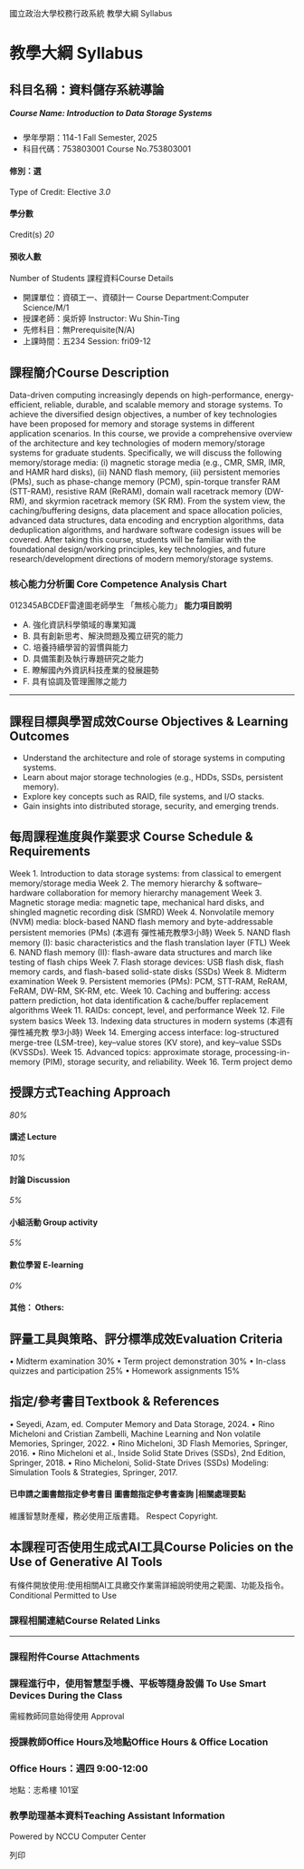 國立政治大學校務行政系統 教學大綱 Syllabus
# 教學大綱 Syllabus
##  科目名稱：資料儲存系統導論
#####  Course Name: Introduction to Data Storage Systems
  * 學年學期：114-1 Fall Semester, 2025 
  * 科目代碼：753803001 Course No.753803001


#### 修別：選
Type of Credit: Elective 
_3.0_
#### 學分數
Credit(s)
_20_
#### 預收人數
Number of Students
課程資料Course Details
  * 開課單位：資碩工一、資碩計一 Course Department:Computer Science/M/1 
  * 授課老師：吳炘婷 Instructor: Wu Shin-Ting 
  * 先修科目：無Prerequisite(N/A)
  * 上課時間：五234 Session: fri09-12


##  課程簡介Course Description
Data-driven computing increasingly depends on high-performance, energy-efficient, reliable, durable, and scalable memory and storage systems. To achieve the diversified design objectives, a number of key technologies have been proposed for memory and storage systems in different application scenarios. In this course, we provide a comprehensive overview of the architecture and key technologies of modern memory/storage systems for graduate students. Specifically, we will discuss the following memory/storage media: (i) magnetic storage media (e.g., CMR, SMR, IMR, and HAMR hard disks), (ii) NAND flash memory, (iii) persistent memories (PMs), such as phase-change memory (PCM), spin-torque transfer RAM (STT-RAM), resistive RAM (ReRAM), domain wall racetrack memory (DW-RM), and skyrmion racetrack memory (SK RM). From the system view, the caching/buffering designs, data placement and space allocation policies, advanced data structures, data encoding and encryption algorithms, data deduplication algorithms, and hardware software codesign issues will be covered. After taking this course, students will be familiar with the foundational design/working principles, key technologies, and future research/development directions of modern memory/storage systems.
###  核心能力分析圖 Core Competence Analysis Chart
012345ABCDEF雷達圖老師學生
「無核心能力」 
**能力項目說明**
  * A. 強化資訊科學領域的專業知識
  * B. 具有創新思考、解決問題及獨立研究的能力
  * C. 培養持續學習的習慣與能力
  * D. 具備策劃及執行專題研究之能力
  * E. 瞭解國內外資訊科技產業的發展趨勢
  * F. 具有協調及管理團隊之能力


* * *
##  課程目標與學習成效Course Objectives & Learning Outcomes 
  * Understand the architecture and role of storage systems in computing systems.
  * Learn about major storage technologies (e.g., HDDs, SSDs, persistent memory).
  * Explore key concepts such as RAID, file systems, and I/O stacks.
  * Gain insights into distributed storage, security, and emerging trends.


##  每周課程進度與作業要求 Course Schedule & Requirements
Week 1. Introduction to data storage systems: from classical to emergent memory/storage media
Week 2. The memory hierarchy & software–hardware collaboration for memory hierarchy management
Week 3. Magnetic storage media: magnetic tape, mechanical hard disks, and shingled magnetic recording disk (SMRD)
Week 4. Nonvolatile memory (NVM) media: block-based NAND flash memory and byte-addressable persistent memories (PMs) (本週有 彈性補充教學3小時)
Week 5. NAND flash memory (I): basic characteristics and the flash translation layer (FTL)
Week 6. NAND flash memory (II): flash-aware data structures and march like testing of flash chips
Week 7. Flash storage devices: USB flash disk, flash memory cards, and flash-based solid-state disks (SSDs)
Week 8. Midterm examination
Week 9. Persistent memories (PMs): PCM, STT-RAM, ReRAM, FeRAM, DW-RM, SK-RM, etc.
Week 10. Caching and buffering: access pattern prediction, hot data identification & cache/buffer replacement algorithms
Week 11. RAIDs: concept, level, and performance
Week 12. File system basics
Week 13. Indexing data structures in modern systems (本週有彈性補充教 學3小時)
Week 14. Emerging access interface: log-structured merge-tree (LSM-tree), key–value stores (KV store), and key–value SSDs (KVSSDs).
Week 15. Advanced topics: approximate storage, processing-in-memory (PIM), storage security, and reliability.
Week 16. Term project demo
##  授課方式Teaching Approach
_80%_
####  講述 Lecture
_10%_
####  討論 Discussion
_5%_
####  小組活動 Group activity
_5%_
####  數位學習 E-learning
_0%_
####  其他： Others:
##  評量工具與策略、評分標準成效Evaluation Criteria
• Midterm examination 30%
• Term project demonstration 30%
• In-class quizzes and participation 25%
• Homework assignments 15%
##  指定/參考書目Textbook & References
• Seyedi, Azam, ed. Computer Memory and Data Storage, 2024.
• Rino Micheloni and Cristian Zambelli, Machine Learning and Non volatile Memories, Springer, 2022.
• Rino Micheloni, 3D Flash Memories, Springer, 2016. • Rino Micheloni et al., Inside Solid State Drives (SSDs), 2nd Edition, Springer, 2018.
• Rino Micheloni, Solid-State Drives (SSDs) Modeling: Simulation Tools & Strategies, Springer, 2017.
####  已申請之圖書館指定參考書目  圖書館指定參考書查詢 |相關處理要點
維護智慧財產權，務必使用正版書籍。 Respect Copyright.
##  本課程可否使用生成式AI工具Course Policies on the Use of Generative AI Tools
有條件開放使用:使用相關AI工具繳交作業需詳細說明使用之範圍、功能及指令。 Conditional Permitted to Use 
###  課程相關連結Course Related Links
* * *
###  課程附件Course Attachments
###  課程進行中，使用智慧型手機、平板等隨身設備 To Use Smart Devices During the Class
需經教師同意始得使用  Approval
###  授課教師Office Hours及地點Office Hours & Office Location
### Office Hours：週四 9:00-12:00  
地點：志希樓 101室
###  教學助理基本資料Teaching Assistant Information
Powered by NCCU Computer Center
  
列印
